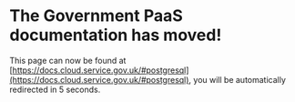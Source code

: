 # The Government PaaS documentation has moved!
This page can now be found at [https://docs.cloud.service.gov.uk/#postgresql](https://docs.cloud.service.gov.uk/#postgresql), you will be automatically redirected in 5 seconds.